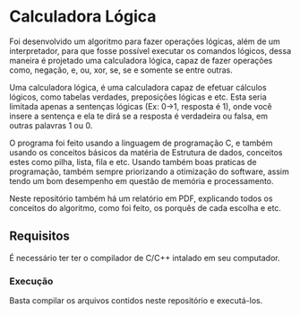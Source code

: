 # Calculadora Lógica
Foi desenvolvido um algoritmo para fazer operações lógicas, além de um interpretador, para que fosse possível executar os comandos lógicos, dessa maneira é projetado uma calculadora lógica, capaz de fazer operações como, negação, e, ou, xor, se, se e somente se entre outras.

Uma calculadora lógica, é uma calculadora capaz de efetuar cálculos lógicos, como tabelas verdades, preposições lógicas e etc. Esta seria limitada apenas a sentenças lógicas (Ex: 0→1, resposta é 1), onde você insere a sentença e ela te dirá se a resposta é verdadeira ou falsa, em outras palavras 1 ou 0.

O programa foi feito usando a linguagem de programação C, e também usando os conceitos básicos da matéria de Estrutura de dados, conceitos estes como pilha, lista, fila e etc. Usando também boas praticas de programação, também sempre priorizando a otimização do software, assim tendo um bom desempenho em questão de memória e processamento.

Neste repositório também há um relatório em PDF, explicando todos os conceitos do algoritmo, como foi feito, os porquês de cada escolha e etc.

## Requisitos
É necessário ter ter o compilador de C/C++ intalado em seu computador.

### Execução
Basta compilar os arquivos contidos neste repositório e executá-los.
